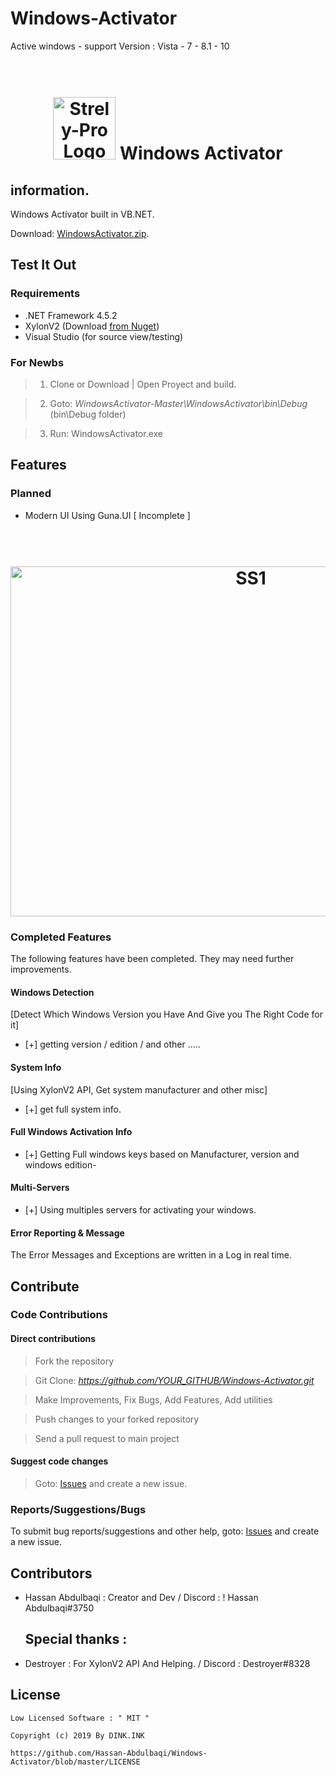 # Windows-Activator
Active windows - support Version : Vista - 7 - 8.1 - 10
<h1 align="center">
	<br>
	<img src="https://i.ibb.co/h8LCtH6/Key.png" alt="Strely-Pro Logo" width="100" height="100">
	 Windows Activator
</h1>
<h2 align="center">
	
	
</h2>

## information.

Windows Activator built in VB.NET. 

Download: <a href="https://github.com/Hassan-Abdulbaqi/Windows-Activator/releases/download/v1/WindowsActivator.zip">WindowsActivator.zip</a>.

## Test It Out

### Requirements

- .NET Framework 4.5.2
- XylonV2 (Download [from Nuget](https://www.nuget.org/packages/XylonV2/))
- Visual Studio (for source view/testing)

### For Newbs

> 1. Clone or Download | Open Proyect and build.

> 2. Goto: *WindowsActivator-Master\WindowsActivator\bin\Debug* (bin\Debug folder)

> 3. Run: WindowsActivator.exe

## Features

### Planned

- Modern UI Using Guna.UI           [ Incomplete ]

<h1 align="center">
	<br>
	<img src="https://i.ibb.co/vDshWWM/ss1.png" alt="SS1" width="753" height="560">
</h1>

### Completed Features

The following features have been completed. They may need further improvements.

#### Windows Detection
[Detect Which Windows Version you Have And Give you The Right Code for it]

- [+] getting version / edition / and other .....

#### System Info
[Using XylonV2 API, Get system manufacturer and other misc]

- [+] get full system info.

#### Full Windows Activation Info

- [+] Getting Full windows keys based on Manufacturer, version and windows edition-

#### Multi-Servers

- [+] Using multiples servers for activating your windows.

#### Error Reporting & Message
The Error Messages and Exceptions are written in a Log in real time.

## Contribute

### Code Contributions

#### Direct contributions

> Fork the repository

> Git Clone: *https://github.com/YOUR_GITHUB/Windows-Activator.git*

> Make Improvements, Fix Bugs, Add Features, Add utilities

> Push changes to your forked repository

> Send a pull request to main project

#### Suggest code changes

> Goto: [Issues](https://github.com/Hassan-Abdulbaqi/Windows-Activator/issues) and create a new issue.

### Reports/Suggestions/Bugs
To submit bug reports/suggestions and other help, goto: [Issues](https://github.com/Hassan-Abdulbaqi/Windows-Activator/issues) and create a new issue.

 ## Contributors
- Hassan Abdulbaqi : Creator and Dev / Discord : ! Hassan Abdulbaqi#3750

  ## Special thanks :
- Destroyer : For XylonV2 API And Helping.  / Discord : Destroyer#8328 

## License
```
Low Licensed Software : " MIT "

Copyright (c) 2019 By DINK.INK

https://github.com/Hassan-Abdulbaqi/Windows-Activator/blob/master/LICENSE
```
